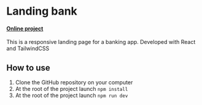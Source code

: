 # Landing bank

#### [Online project](https://daocam.github.io/landing-bank/)

This is a responsive landing page for a banking app. Developed with React and TailwindCSS

## How to use
1. Clone the GitHub repository on your computer
2. At the root of the project launch `npm install`
3. At the root of the project launch `npm run dev`
